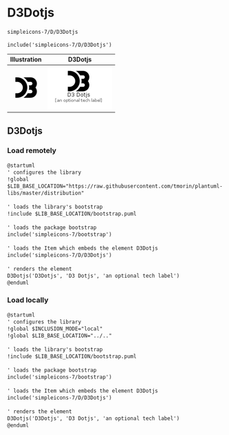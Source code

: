 # D3Dotjs


```text
simpleicons-7/D/D3Dotjs
```

```text
include('simpleicons-7/D/D3Dotjs')
```



| Illustration | D3Dotjs |
| :---: | :---: |
| ![illustration for Illustration](../../simpleicons-7/D/D3Dotjs.png) | ![illustration for D3Dotjs](../../simpleicons-7/D/D3Dotjs.Local.png) |




## D3Dotjs

### Load remotely
```plantuml
@startuml
' configures the library
!global $LIB_BASE_LOCATION="https://raw.githubusercontent.com/tmorin/plantuml-libs/master/distribution"

' loads the library's bootstrap
!include $LIB_BASE_LOCATION/bootstrap.puml

' loads the package bootstrap
include('simpleicons-7/bootstrap')

' loads the Item which embeds the element D3Dotjs
include('simpleicons-7/D/D3Dotjs')

' renders the element
D3Dotjs('D3Dotjs', 'D3 Dotjs', 'an optional tech label')
@enduml
```

### Load locally
```plantuml
@startuml
' configures the library
!global $INCLUSION_MODE="local"
!global $LIB_BASE_LOCATION="../.."

' loads the library's bootstrap
!include $LIB_BASE_LOCATION/bootstrap.puml

' loads the package bootstrap
include('simpleicons-7/bootstrap')

' loads the Item which embeds the element D3Dotjs
include('simpleicons-7/D/D3Dotjs')

' renders the element
D3Dotjs('D3Dotjs', 'D3 Dotjs', 'an optional tech label')
@enduml
```

